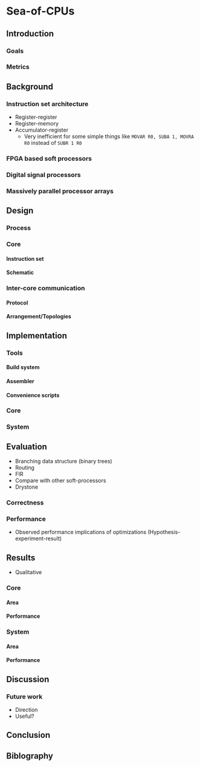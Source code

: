 
# Sea-of-CPUs

## Introduction

### Goals

### Metrics


## Background

### Instruction set architecture

- Register-register
- Register-memory
- Accumulator-register
    - Very inefficient for some simple things like `MOVAR R0, SUBA 1, MOVRA R0` instead of `SUBR 1 R0`

### FPGA based soft processors

### Digital signal processors

### Massively parallel processor arrays


## Design

### Process

### Core

#### Instruction set

#### Schematic


### Inter-core communication

#### Protocol

#### Arrangement/Topologies


## Implementation

### Tools

#### Build system

#### Assembler

#### Convenience scripts


### Core

### System


## Evaluation

- Branching data structure (binary trees)
- Routing
- FIR
- Compare with other soft-processors
- Drystone

### Correctness

### Performance

- Observed performance implications of optimizations (Hypothesis-experiment-result)


## Results

- Qualitative

### Core

#### Area

#### Performance


### System

#### Area

#### Performance


## Discussion

### Future work

- Direction
- Useful?

## Conclusion


## Biblography
